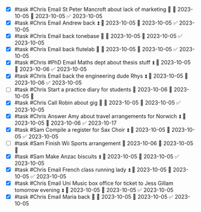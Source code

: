 - [x] #task #Chris Email St Peter Mancroft about lack of marketing 🔼 🛫 2023-10-05 📅 2023-10-05 ✅ 2023-10-05
- [x] #task #Chris Email Andrew back ⏫ 🛫 2023-10-05 📅 2023-10-05 ✅ 2023-10-05
- [x] #task #Chris Email back tonebase 🔼 🛫 2023-10-05 📅 2023-10-05 ✅ 2023-10-05
- [x] #task #Chris Email back flutelab 🔼 🛫 2023-10-05 📅 2023-10-05 ✅ 2023-10-05
- [x] #task #Chris #PhD Email Maths dept about thesis stuff ⏫ 🛫 2023-10-05 📅 2023-10-06 ✅ 2023-10-05
- [x] #task #Chris Email back the engineering dude Rhys ⏫ 🛫 2023-10-05 📅 2023-10-06 ✅ 2023-10-05
- [ ] #task #Chris Start a practice diary for students 📅 2023-10-06 🛫 2023-10-05 🔽 
- [x] #task #Chris Call Robin about gig 🔺 🛫 2023-10-05 📅 2023-10-05 ✅ 2023-10-05
- [x] #task #Chris Answer Amy about travel arrangements for Norwich ⏫ 🛫 2023-10-05 📅 2023-10-06 ✅ 2023-10-17
- [x] #task #Sam Compile a register for Sax Choir ⏫ 🛫 2023-10-05 📅 2023-10-05 ✅ 2023-10-05
- [ ] #task #Sam Finish Wii Sports arrangement 📅 2023-10-06 🛫 2023-10-05 🔺 
- [x] #task #Sam Make Anzac biscuits ⏫ 🛫 2023-10-05 📅 2023-10-05 ✅ 2023-10-05
- [x] #task #Chris Email French class running lady ⏫ 🛫 2023-10-05 📅 2023-10-05 ✅ 2023-10-05
- [x] #task #Chris Email Uni Music box office for ticket to Jess Gillam tomorrow evening ⏫ 🛫 2023-10-05 📅 2023-10-05 ✅ 2023-10-05
- [x] #task #Chris Email Maria back 🔼 🛫 2023-10-05 📅 2023-10-05 ✅ 2023-10-05
